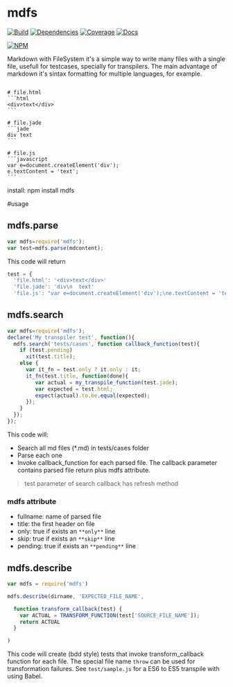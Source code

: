# mdfs
[![Build](https://travis-ci.org/thr0w/mdfs.png)](https://travis-ci.org/thr0w/mdfs) [![Dependencies](https://david-dm.org/thr0w/mdfs.svg)](https://david-dm.org/thr0w/mdfs) [![Coverage](https://img.shields.io/coveralls/thr0w/mdfs.svg)](https://coveralls.io/r/thr0w/mdfs?branch=master)
[![Docs](https://inch-ci.org/github/thr0w/mdfs.svg?branch=master)](https://inch-ci.org/github/thr0w/mdfs/branch/master)

[![NPM](https://nodei.co/npm/mdfs.png?downloads=true)](https://nodei.co/npm/mdfs/)

Markdown with FileSystem it's a simple way to write many files with a single file, usefull for testcases, specially for transpilers. The main advantage of markdown it's sintax formatting for multiple languages, for example.

```

# file.html
՝՝՝html
<div>text</div>
՝՝՝

# file.jade
՝՝՝jade
div text
՝՝՝

# file.js
՝՝՝javascript
var e=document.createElement('div');
e.textContent = 'text';
՝՝՝

```


install:
npm install mdfs

#usage
## mdfs.parse

```javascript
var mdfs=require('mdfs');
var test=mdfs.parse(mdcontent);
```
This code will return
```javascript
test = {
  'file.html': '<div>text</div>'
  'file.jade': 'div\n  text'
  'file.js': "var e=document.createElement('div');\ne.textContent = 'text';"
```

## mdfs.search 

```javascript
var mdfs=require('mdfs');
declare('My transpiler test', function(){
  mdfs.search('tests/cases', function callback_function(test){
    if (test.pending)
      xit(test.title);
    else {
      var it_fn = test.only ? it.only : it;
      it_fn(test.title, function(done){
         var actual = my_transpile_function(test.jade);
         var expected = test.html;
         expect(actual).to.be.equal(expected);
      });
    }
  });
});
```
This code will:
* Search all md files (*.md) in tests/cases folder
* Parse each one 
* Invoke callback_function for each parsed file. The callback parameter contains parsed file return plus mdfs attribute.
> test parameter of search callback has refresh method
 
### mdfs attribute
* fullname: name of parsed file
* title: the first header on file
* only: true if exists an `**only**` line 
* skip: true if exists an `**skip**` line 
* pending: true if exists an `**pending**` line 

## mdfs.describe

```javascript
var mdfs = require('mdfs')

mdfs.describe(dirname, 'EXPECTED_FILE_NAME',

  function transform_callback(test) {
    var ACTUAL = TRANSFORM_FUNCTION(test['SOURCE_FILE_NAME']);
    return ACTUAL
  }

)
```

This code will create (bdd style) tests that invoke transform_callback function for each file. The special file name `throw` can be used for transformation failures.
See `test/sample.js` for a ES6 to ES5 transpile with using Babel.
